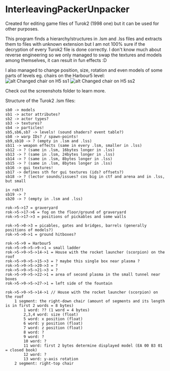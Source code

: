 # InterleavingPackerUnpacker
Created for editing game files of Turok2 (1998 one) but it can be used for other purposes.

This program finds a hierarchy/structures in .lsm and .lss files and extracts them to files with unknown extension but I am not 100% sure if the decryption of every Turok2 file is done correctly. I don't know much about reverse engineering so we only managed to swap the textures and models among themselves, it can result in fun effects :D

I also managed to change position, size, rotation and even models of some parts of levels eg. chairs on the Harbour5 level:
![alt Changed chair on H5 ss1](https://cdn.discordapp.com/attachments/272226370158067713/833374543631745054/unknown.png)
![alt Changed chair on H5 ss2](https://cdn.discordapp.com/attachments/272226370158067713/833374613744386058/unknown.png)

Check out the screenshots folder to learn more.

Structure of the Turok2 .lsm files:
```
sb0 -> models
sb1 -> actor attributes?
sb2 -> actor types?
sb3 -> textures?
sb4 -> particles!
sb5,sb6,sb7 -> levels! (sound shaders? event table?)
sb8 -> warp IDs? / spawn-points!
sb9,sb10 -> ? (empty in .lsm and .lss)
sb11 -> weapon effects (same in every .lsm, smaller in .lss)
sb12 -> ? (same in .lsm, 16bytes longer in .lss)
sb13 -> ? (same in .lsm, 24bytes longer in .lss)
sb14 -> ? (same in .lsm, 8bytes longer in .lss)
sb15 -> ? (same in .lsm, 8bytes longer in .lss)
sb16 -> gui textures! 
sb17 -> defines sth for gui textures (ids? offsets?)
sb18 -> ? (lector sounds/issues? cos big in ctf and arena and in .lss, but small 

in rok?)
sb19 -> ?
sb20 -> ? (empty in .lsm and .lss)
 
rok->5->17 = graveryard
rok->5->17->6 = fog on the floor/ground of graveryard
rok->5->17->3 = positions of pickables and some walls

rok->5->0->3 = picables, gates and bridges, barrels (generally positions of models?)
rok->5->0->1 = ground hitboxes?

rok->5->9 = Harbour5 
rok->5->9->5->9->1 = small ladder
rok->5->9->5->14->1 = House with the rocket launcher (scorpion) on the roof
rok->5->9->5->15->3 = ? maybe this single box near plasma ?
rok->5->9->5->20->3 = ?
rok->5->9->5->21->3 = ?
rok->5->9->5->22->1 = area of second plasma in the small tunnel near boxes
rok->5->9->5->27->1 = left side of the fountain

rok->5->9->5->14->1 // House with the rocket launcher (scorpion) on the roof
	1 segment: the right-down chair (amount of segments and its length is in first 2 words = 8 bytes)
		1 word: ?? (1 word = 4 bytes)
		2,3,4 word: size (float)  
		5 word: x position (float)
		6 word: y position (float)
		7 word: z position (float)
		8 word: ?
		9 word: ?
		10 word: ?
		11 word: first 2 bytes determine displayed model (EA 00 B3 01 = closed book)
		12 word: ?
		13 word: y-axis rotation
	2 segment: right-top chair
```

